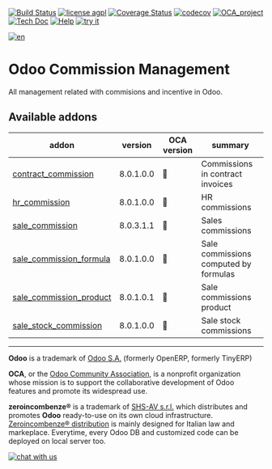 [![Build Status](https://travis-ci.org/zeroincombenze/commission.svg?branch=8.0)](https://travis-ci.org/zeroincombenze/commission)
[![license agpl](https://img.shields.io/badge/licence-AGPL--3-blue.svg)](http://www.gnu.org/licenses/agpl-3.0.html)
[![Coverage Status](https://coveralls.io/repos/github/zeroincombenze/commission/badge.svg?branch=8.0)](https://coveralls.io/github/zeroincombenze/commission?branch=8.0)
[![codecov](https://codecov.io/gh/zeroincombenze/commission/branch/8.0/graph/badge.svg)](https://codecov.io/gh/zeroincombenze/commission/branch/8.0)
[![OCA_project](http://www.zeroincombenze.it/wp-content/uploads/ci-ct/prd/button-oca-8.svg)](https://github.com/OCA/commission/tree/8.0)
[![Tech Doc](http://www.zeroincombenze.it/wp-content/uploads/ci-ct/prd/button-docs-8.svg)](http://wiki.zeroincombenze.org/en/Odoo/8.0/dev)
[![Help](http://www.zeroincombenze.it/wp-content/uploads/ci-ct/prd/button-help-8.svg)](http://wiki.zeroincombenze.org/en/Odoo/8.0/man/)
[![try it](http://www.zeroincombenze.it/wp-content/uploads/ci-ct/prd/button-try-it-8.svg)](http://erp8.zeroincombenze.it)


















[![en](http://www.shs-av.com/wp-content/en_US.png)](http://wiki.zeroincombenze.org/it/Odoo/7.0/man)

Odoo Commission Management
==========================

All management related with commisions and incentive in Odoo.

[//]: # (addons)


Available addons
----------------
addon | version | OCA version | summary
--- | --- | --- | ---
[contract_commission](contract_commission/) | 8.0.1.0.0 | :repeat: | Commissions in contract invoices
[hr_commission](hr_commission/) | 8.0.1.0.0 | :repeat: | HR commissions
[sale_commission](sale_commission/) | 8.0.3.1.1 | :repeat: | Sales commissions
[sale_commission_formula](sale_commission_formula/) | 8.0.1.0.0 | :repeat: | Sale commissions computed by formulas
[sale_commission_product](sale_commission_product/) | 8.0.1.0.1 | :repeat: | Sale commissions product
[sale_stock_commission](sale_stock_commission/) | 8.0.1.0.0 | :repeat: | Sale stock commissions

[//]: # (end addons)
[//]: # (copyright)

----

**Odoo** is a trademark of [Odoo S.A.](https://www.odoo.com/) (formerly OpenERP, formerly TinyERP)

**OCA**, or the [Odoo Community Association](http://odoo-community.org/), is a nonprofit organization whose
mission is to support the collaborative development of Odoo features and
promote its widespread use.

**zeroincombenze®** is a trademark of [SHS-AV s.r.l.](http://www.shs-av.com/)
which distributes and promotes **Odoo** ready-to-use on its own cloud infrastructure.
[Zeroincombenze® distribution](http://wiki.zeroincombenze.org/en/Odoo)
is mainly designed for Italian law and markeplace.
Everytime, every Odoo DB and customized code can be deployed on local server too.

[//]: # (end copyright)

[![chat with us](https://www.shs-av.com/wp-content/chat_with_us.gif)](https://tawk.to/85d4f6e06e68dd4e358797643fe5ee67540e408b)
